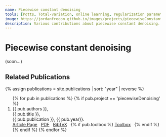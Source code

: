 ```yaml
---
name: Piecewise constant denoising
tools: [Potts, Total-variation, online learning, regularization parameter]
image: https://jordanfrecon.github.io/images/projects/piecewiseConstantDenoising_preview.jpg
description: Various contributions about piecewise constant denoising.
---
```



# Piecewise constant denoising
(soon...)



## Related Publications
{% assign publications = site.publications | sort: "year" | reverse %}

<ol>
{% for pub in publications %}
 {% if pub.project == 'piecewiseDenoising' %}
 <li>
 <div class="pubitem">
   <div class="pubauthors">
     {{ pub.authors }},
   </div>
   <div class="pubtitle">
     {{ pub.title }},
   </div>
   <div class="pubinfo">
     {{ pub.publication }}, {{ pub.year}}.
   </div>
 </div>
 <div class="publinks">
   <a href="{{pub.url}}"><i class="fas fa-link"></i> Article Page</a>&nbsp;&nbsp;
   <a href="/download/{{ pub.slug}}.pdf"><i class="far fa-file-pdf"></i> PDF</a>&nbsp;&nbsp;
   <a href="/download/{{ pub.slug}}.bib"><i class="fas fa-quote-left"></i> BibTeX</a>&nbsp;&nbsp;
   {% if pub.toolbox %}
   <a href="{{ pub.toolbox }}"><i class="fab fa-github"></i> Toolbox</a>&nbsp;&nbsp;
   {% endif %}
 </div>
 </li>
 {% endif %}
{% endfor %}
</ol>


